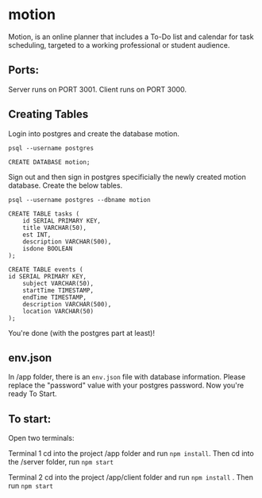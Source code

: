 # motion
Motion, is an online planner that includes a To-Do list and calendar for task scheduling, targeted to a working professional or student audience. 

## Ports: 
Server runs on PORT 3001.
Client runs on PORT 3000.

## Creating Tables

Login into postgres and create the database motion.

    psql --username postgres

    CREATE DATABASE motion;


Sign out and then sign in postgres specificially the newly created motion database. Create the below tables.

    psql --username postgres --dbname motion

    CREATE TABLE tasks (
        id SERIAL PRIMARY KEY,
        title VARCHAR(50),
        est INT,
        description VARCHAR(500),
        isdone BOOLEAN
    );

    CREATE TABLE events (
    id SERIAL PRIMARY KEY,
        subject VARCHAR(50),
        startTime TIMESTAMP,
        endTime TIMESTAMP,
        description VARCHAR(500),
        location VARCHAR(50)
    );
    
 You're done (with the postgres part at least)! 
 
 ## env.json
 In /app folder, there is an `env.json` file with database information. Please replace the "password" value with your postgres password. Now you're ready To Start.


## To start:
Open two terminals:

Terminal 1
    cd into the project /app folder and run `npm install`.
    Then cd into the /server folder, run `npm start`
    
Terminal 2
    cd into the project /app/client folder and run `npm install` .
    Then run `npm start`
